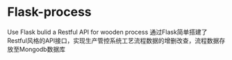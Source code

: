 # Flask-process
Use Flask bulid a Restful API for wooden process
通过Flask简单搭建了Restful风格的API接口，实现生产管控系统工艺流程数据的增删改查，流程数据存放至Mongodb数据库

